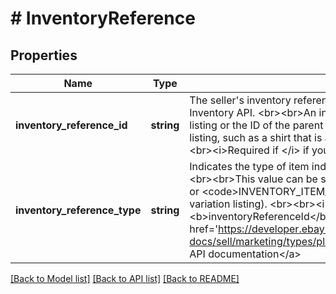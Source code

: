 # # InventoryReference

## Properties

Name | Type | Description | Notes
------------ | ------------- | ------------- | -------------
**inventory_reference_id** | **string** | The seller&#39;s inventory reference ID for an item that is managed with the Inventory API.  &lt;br&gt;&lt;br&gt;An inventory reference is either the ID of a single listing or the ID of the parent of an item group listing (a multi-variation listing, such as a shirt that is available in multiple sizes and colors).  &lt;br&gt;&lt;br&gt;&lt;i&gt;Required if &lt;/i&gt; if you supply an &lt;b&gt;inventoryReferenceType&lt;/b&gt;. | [optional]
**inventory_reference_type** | **string** | Indicates the type of item indicated by the &lt;b&gt;inventoryReferenceId&lt;/b&gt;.  &lt;br&gt;&lt;br&gt;This value can be set to either &lt;code&gt;INVENTORY_ITEM&lt;/code&gt; or &lt;code&gt;INVENTORY_ITEM_GROUP&lt;/code&gt; (if the ID points to a multi-variation listing). &lt;br&gt;&lt;br&gt;&lt;i&gt;Required if &lt;/i&gt; if you supply an &lt;b&gt;inventoryReferenceId&lt;/b&gt;. For implementation help, refer to &lt;a href&#x3D;&#39;https://developer.ebay.com/api-docs/sell/marketing/types/pls:InventoryReferenceTypeEnum&#39;&gt;eBay API documentation&lt;/a&gt; | [optional]

[[Back to Model list]](../../README.md#models) [[Back to API list]](../../README.md#endpoints) [[Back to README]](../../README.md)
